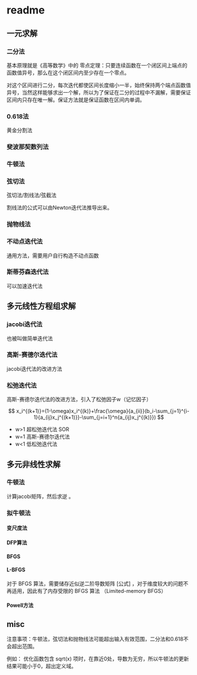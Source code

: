 # readme


## 一元求解

### 二分法

基本原理就是《高等数学》中的 零点定理：只要连续函数在一个闭区间上端点的函数值异号，那么在这个闭区间内至少存在一个零点。

对这个区间进行二分，每次迭代都使区间长度缩小一半，始终保持两个端点函数值异号，当然这样能够求出一个解，所以为了保证在二分的过程中不漏解，需要保证区间内只存在唯一解。保证方法就是保证函数在区间内单调。

### 0.618法
黄金分割法
### 斐波那契数列法

### 牛顿法

### 弦切法
弦切法/割线法/弦截法

割线法的公式可以由Newton迭代法推导出来。
### 抛物线法
### 不动点迭代法
通用方法，需要用户自行构造不动点函数
### 斯蒂芬森迭代法
可以加速迭代法

## 多元线性方程组求解

### jacobi迭代法
也被叫做简单迭代法
### 高斯-赛德尔迭代法
jacobi迭代法的改进方法

### 松弛迭代法
高斯-赛德尔迭代法的改进方法，引入了松弛因子w（记忆因子）

$$
x_i^{(k+1)}=(1-\omega)x_i^{(k)}+\frac{\omega}{a_{ii}}(b_i-\sum_{j=1}^{i-1}{a_{ij}x_j^{(k+1)}}-\sum_{j=i+1}^n{a_{ij}x_j^{(k)}})
$$


- w>1 超松弛迭代法 SOR 
- w=1 高斯-赛德尔迭代法
- w<1 低松弛迭代法


## 多元非线性求解



### 牛顿法

计算jacobi矩阵，然后求逆 。


### 拟牛顿法
#### 变尺度法
#### DFP算法
#### BFGS
#### L-BFGS
对于 BFGS 算法，需要储存近似逆二阶导数矩阵 [公式] ，对于维度较大的问题不再适用，因此有了内存受限的 BFGS 算法 （Limited-memory BFGS）
#### Powell方法

## misc

注意事项：牛顿法，弦切法和抛物线法可能超出输入有效范围，二分法和0.618不会超出范围。 

例如： 优化函数包含 sqrt(x) 项时，在靠近0处，导数为无穷，所以牛顿法的更新结果可能小于0，超出定义域。
